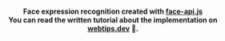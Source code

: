 <h4 align="center">
    Face expression recognition created with <a href="https://github.com/justadudewhohacks/face-api.js">face-api.js</a><br />
    You can read the written tutorial about the implementation on <strong><a href="https://www.webtips.dev/how-to-easily-add-emotion-detection-to-your-app-with-face-api-js">webtips.dev</a></strong> 🤖.
</h4>
